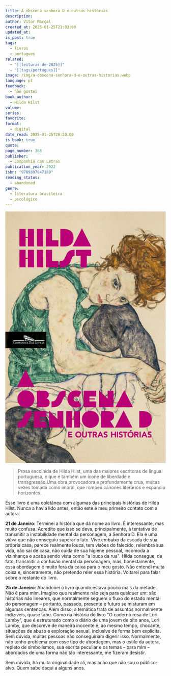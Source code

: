 ```yaml
---
title: A obscena senhora D e outras histórias
description: 
author: Vítor Marçal
created_at: 2025-01-25T21:03:00
updated_at: 
is_post: true
tags:
  - livros
  - portugues
related:
  - "[[leituras-de-2025]]"
  - "[[tags/portugues]]"
image: /img/a-obscena-senhora-d-e-outras-historias.webp
language: pt
feedback:
  - não gostei
book_author:
  - Hilda Hilst
volume: 
series: 
favorite: 
format:
  - digital
date_read: 2025-01-25T20:20:00
is_book: true
quote: 
page_number: 368
publisher:
  - Companhia das Letras
publication_year: 2022
isbn: "9789897847189"
reading_status:
  - abandoned
genre:
  - literatura brasileira
  - pscológico
---
```

![a-obscena-senhora-d-e-outras-historias.webp](img/a-obscena-senhora-d-e-outras-historias.webp)

>Prosa escolhida de Hilda Hilst, uma das maiores escritoras de língua portuguesa, e que é também um ícone de liberdade e transgressão.Uma obra provocadora e profundamente crua, muitas vezes tomada como imoral, que rompeu cânones literários e expandiu horizontes.

Esse livro é uma coletânea com algumas das principais histórias de Hilda Hilst. Nunca a havia lido antes, então este é meu primeiro contato com a autora.

**21 de Janeiro**: Terminei a história que dá nome ao livro. É interessante, mas muito confusa. Acredito que isso se deva, principalmente, à tentativa de transmitir a instabilidade mental da personagem, a Senhora D. Ela é uma viúva que não conseguiu superar o luto. Vive embaixo da escada de sua própria casa, parece realmente louca, tem visões do falecido, relembra sua vida, não sai de casa, não cuida de sua higiene pessoal, incomoda a vizinhança e acaba sendo vista como "a louca da rua". Hilda consegue, de fato, transmitir a confusão mental da personagem, mas, honestamente, essa abordagem é muito fora da caixa para o meu gosto. Não entendi muita coisa e, sinceramente, não pretendo reler essa história. Voltarei para falar sobre o restante do livro.

**25 de Janeiro**: Abandonei o livro quando estava pouco mais da metade. Não é para mim. Imagino que realmente não seja para qualquer um: são histórias não lineares, que normalmente seguem o fluxo do estado mental do personagem – portanto, passado, presente e futuro se misturam em algumas sentenças. Além disso, a temática trata de assuntos normalmente indizíveis, quase tabu. Como na história do livro "O caderno rosa de Lori Lamby", que é estruturado como o diário de uma jovem de oito anos, Lori Lamby, que descreve de maneira inocente e, ao mesmo tempo, chocante, situações de abuso e exploração sexual, inclusive de forma bem explícita. Sem dúvida, muitas pessoas não conseguiriam digerir isso. Normalmente, não tenho problema com esse tipo de abordagem, mas o estilo da autora, repleto de simbolismos, sua escrita peculiar e os temas – para mim – abordados de uma forma não tão interessante, me fizeram desistir.

Sem dúvida, há muita originalidade ali, mas acho que não sou o público-alvo. Quem sabe daqui a alguns anos.